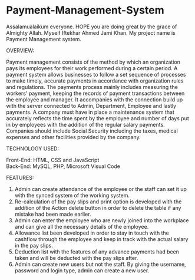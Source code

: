 # Payment-Management-System
 Assalamualaikum everyone. HOPE you are doing great by the grace of Almighty Allah. Myself Iftekhar Ahmed Jami  Khan. My project name is Payment Management system. 
 
OVERVIEW: 

Payment management consists of the method by which an organization pays its employees for their work performed during a certain period. A payment system allows businesses to follow a set sequence of processes to make timely, accurate payments in accordance with organization rules and regulations. The payments process mainly includes measuring the workers' payment, keeping the records of payment transactions between the employee and manager. It accompanies with the connection build up with the server connected to Admin, Department, Employee and lastly payments. A company must have in place a maintenance system that accurately reflects the time spent by the employee and number of days put in by employees with the addition of the regular salary payments. Companies should include Social Security including the taxes, medical expenses and other facilities provided by the company.  

 
TECHNOLOGY USED: 

Front-End: HTML, CSS and JavaScript  
Back-End: MySQL, PHP, Microsoft Visual Code 

 
FEATURES: 
1. Admin can create attendance of the employee or the staff can set it up with the synced system of the working system. 
2. Re-calculation of the pay slips and print option is developed with the addition of the Action delete button in order to delete the table if any mistake had been made earlier. 
3. Admin can enter the employee who are newly joined into the workplace and can give all the necessary details of the employee. 
4. Allowance list been developed in order to stay in touch with the cashflow through the employee and keep in track with the actual salary in the pay slips. 
5. Deduction list with the features of any advance payments had been taken and will be deducted with the pay slips after. 
6. Admin can create new users but not the staff. By giving the username, password and login type, admin can create a new user. 
